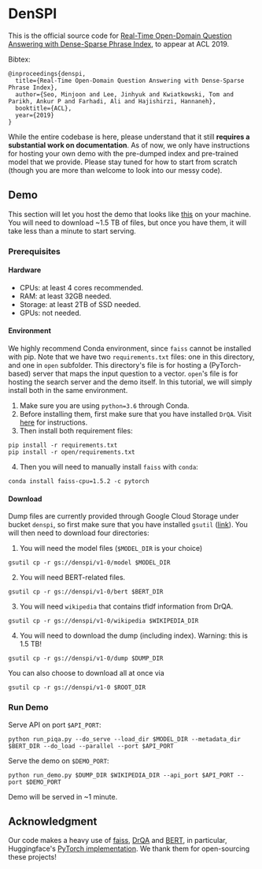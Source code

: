 # DenSPI
This is the official source code for 
[Real-Time Open-Domain Question Answering with Dense-Sparse Phrase Index](https://arxiv.org/abs/1906.05807),
to appear at ACL 2019.

Bibtex:
```
@inproceedings{denspi,
  title={Real-Time Open-Domain Question Answering with Dense-Sparse Phrase Index},
  author={Seo, Minjoon and Lee, Jinhyuk and Kwiatkowski, Tom and Parikh, Ankur P and Farhadi, Ali and Hajishirzi, Hannaneh},
  booktitle={ACL},
  year={2019}
}
```

While the entire codebase is here, please understand that it still **requires a substantial work on documentation**.
As of now, we only have instructions for hosting your own demo with the pre-dumped index and pre-trained model that we provide.
Please stay tuned for how to start from scratch (though you are more than welcome to look into our messy code).


## Demo
This section will let you host the demo that looks like [this](https://nlp.cs.washington.edu/denspi)
on your machine.
You will need to download ~1.5 TB of files, but once you have them, it will take less than a minute to start serving.

### Prerequisites

#### Hardware
- CPUs: at least 4 cores recommended.
- RAM: at least 32GB needed.
- Storage: at least 2TB of SSD needed.
- GPUs: not needed.


#### Environment
We highly recommend Conda environment, since `faiss` cannot be installed with pip.
Note that we have two `requirements.txt` files: one in this directory, and one in `open` subfolder.
This directory's file is for hosting a (PyTorch-based) server that maps the input question to a vector.
`open`'s file is for hosting the search server and the demo itself.
In this tutorial, we will simply install both in the same environment.

1. Make sure you are using `python=3.6` through Conda.
2. Before installing them, first make sure that you have installed `DrQA`. 
Visit [here](https://github.com/facebookresearch/DrQA) for instructions.
3. Then install both requirement files:
```
pip install -r requirements.txt
pip install -r open/requirements.txt
```
4. Then you will need to manually install `faiss` with `conda`:
```
conda install faiss-cpu=1.5.2 -c pytorch
```


#### Download
Dump files are currently provided through Google Cloud Storage under bucket `denspi`,
 so first make sure that you have installed `gsutil` ([link](https://cloud.google.com/storage/docs/gsutil_install)).
You will then need to download four directories: 
1. You will need the model files (`$MODEL_DIR` is your choice)
```
gsutil cp -r gs://denspi/v1-0/model $MODEL_DIR
``` 
2. You will need BERT-related files. 
```
gsutil cp -r gs://denspi/v1-0/bert $BERT_DIR
```
3. You will need `wikipedia` that contains tfidf information from DrQA. 
```
gsutil cp -r gs://denspi/v1-0/wikipedia $WIKIPEDIA_DIR
```
4. You will need to download the dump (including index). Warning: this is 1.5 TB!
```
gsutil cp -r gs://denspi/v1-0/dump $DUMP_DIR
```

You can also choose to download all at once via
```
gsutil cp -r gs://denspi/v1-0 $ROOT_DIR
```


### Run Demo

Serve API on port `$API_PORT`:
```
python run_piqa.py --do_serve --load_dir $MODEL_DIR --metadata_dir $BERT_DIR --do_load --parallel --port $API_PORT
```


Serve the demo on `$DEMO_PORT`:
```
python run_demo.py $DUMP_DIR $WIKIPEDIA_DIR --api_port $API_PORT --port $DEMO_PORT
```

Demo will be served in ~1 minute.


## Acknowledgment
Our code makes a heavy use of [faiss](https://github.com/facebookresearch/faiss), 
[DrQA](https://github.com/facebookresearch/DrQA) and [BERT](https://github.com/google-research/bert), in particular,
Huggingface's [PyTorch implementation](https://github.com/huggingface/pytorch-pretrained-BERT).
We thank them for open-sourcing these projects!
